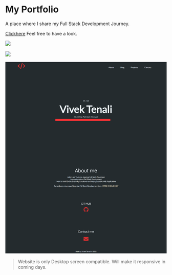 
# My Portfolio

A place where I share my Full Stack Development Journey. 

[Clickhere](https://vivektenali.netlify.app/)
Feel free to have a look. 

![](https://img.shields.io/badge/Build%20with-HTML%2BCSS-orange)

![](https://img.shields.io/badge/Created%20by-Vivek%20Tenali-blue)




![Website Screenshot](./Assets/website.png)

> Website is only Desktop screen compatible. Will make it responsive in coming days. 
